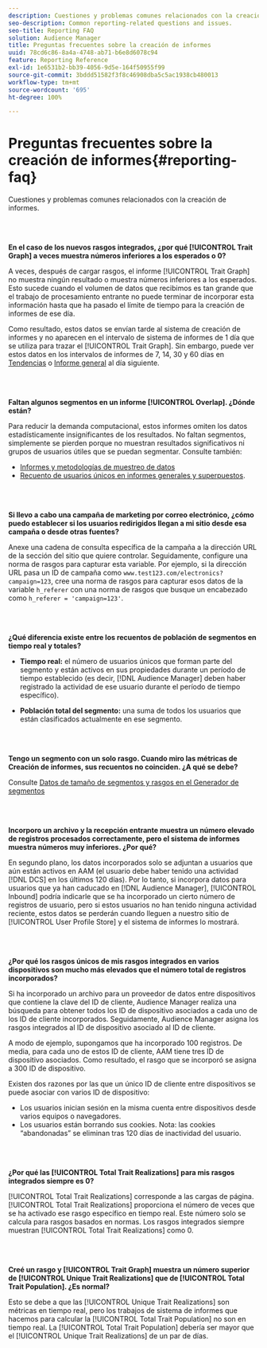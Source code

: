 ```yaml
---
description: Cuestiones y problemas comunes relacionados con la creación de informes.
seo-description: Common reporting-related questions and issues.
seo-title: Reporting FAQ
solution: Audience Manager
title: Preguntas frecuentes sobre la creación de informes
uuid: 78cd6c86-8a4a-4748-ab71-b6e8d6078c94
feature: Reporting Reference
exl-id: 1e6531b2-bb39-4056-9d5e-164f50955f99
source-git-commit: 3bddd51582f3f8c46908dba5c5ac1938cb480013
workflow-type: tm+mt
source-wordcount: '695'
ht-degree: 100%

---
```


# Preguntas frecuentes sobre la creación de informes{#reporting-faq}

Cuestiones y problemas comunes relacionados con la creación de informes.

<br> 

<!-- 

faq_reports.xml

 -->

**En el caso de los nuevos rasgos integrados, ¿por qué [!UICONTROL Trait Graph] a veces muestra números inferiores a los esperados o 0?**

A veces, después de cargar rasgos, el informe [!UICONTROL Trait Graph] no muestra ningún resultado o muestra números inferiores a los esperados. Esto sucede cuando el volumen de datos que recibimos es tan grande que el trabajo de procesamiento entrante no puede terminar de incorporar esta información hasta que ha pasado el límite de tiempo para la creación de informes de ese día.

Como resultado, estos datos se envían tarde al sistema de creación de informes y no aparecen en el intervalo de sistema de informes de 1 día que se utiliza para trazar el [!UICONTROL Trait Graph]. Sin embargo, puede ver estos datos en los intervalos de informes de 7, 14, 30 y 60 días en [Tendencias](../reporting/trend-reports.md#trend-report-overview) o [Informe general](../reporting/general-reports.md#general-reports-overview) al día siguiente.

<br> 

**Faltan algunos segmentos en un informe [!UICONTROL Overlap]. ¿Dónde están?**

Para reducir la demanda computacional, estos informes omiten los datos estadísticamente insignificantes de los resultados. No faltan segmentos, simplemente se pierden porque no muestran resultados significativos ni grupos de usuarios útiles que se puedan segmentar. Consulte también:

* [Informes y metodologías de muestreo de datos](../reporting/report-sampling.md)
* [Recuento de usuarios únicos en informes generales y superpuestos](../reporting/unique-user-counts.md).

<br> 

**Si llevo a cabo una campaña de marketing por correo electrónico, ¿cómo puedo establecer si los usuarios redirigidos llegan a mi sitio desde esa campaña o desde otras fuentes?**

Anexe una cadena de consulta específica de la campaña a la dirección URL de la sección del sitio que quiere controlar. Seguidamente, configure una norma de rasgos para capturar esta variable. Por ejemplo, si la dirección URL pasa un ID de campaña como `www.test123.com/electronics?campaign=123`, cree una norma de rasgos para capturar esos datos de la variable `h_referer` con una norma de rasgos que busque un encabezado como `h_referer = 'campaign=123'`.

<br> 

**¿Qué diferencia existe entre los recuentos de población de segmentos en tiempo real y totales?**

* **Tiempo real:** el número de usuarios únicos que forman parte del segmento y están activos en sus propiedades durante un período de tiempo establecido (es decir, [!DNL Audience Manager] deben haber registrado la actividad de ese usuario durante el período de tiempo específico).

* **Población total del segmento:** una suma de todos los usuarios que están clasificados actualmente en ese segmento.

<!-- 

<p> <b>Why is data available for total fires for traits but not segments?</b> </p> 
<p>Total fires correspond to page loads. Total trait fires provide the number of times that specific trait has fired. This number will always be equal to, or greater than, your unique user count. By contrast, segments are audience profiles that represent groups of users. Segments don't correlate to page loads or views because they're tied to logic that classifies users based on rules, not individual traits. </p>

 -->

<br> 

**Tengo un segmento con un solo rasgo. Cuando miro las métricas de Creación de informes, sus recuentos no coinciden. ¿A qué se debe?**

Consulte [Datos de tamaño de segmentos y rasgos en el Generador de segmentos](../features/segments/segment-builder-data.md)

<br> 

<!-- 

<p> <b>Why would there be a difference between real-time segment population and the unique values?</b> </p> 
<p>Audience Manager uses different methodologies to count traits and segments. </p> 
<p>For traits, the uniques metric represents receipt of data collection. Every time a visitor realizes a particular trait, either in real-time via the DCS, or offline via Inbound, the uniques for that trait goes up by 1. </p> 
<p>For example, a trait uniques of 2,340 over the range of seven days means that 2,340 unique visitors realized that trait over the last seven days. </p> 
<p>Segments are counted differently because their primary purpose is to help you understand your audience better. Every time Audience Manager sees a visitor in real-time who is a member of a given segment, even if that segment isn’t being newly realized or re-realized on a request, the uniques for that segment goes up by 1. </p> 
<p>For example, a segment uniques of 5,000 over the range of seven days means that Audience Manager saw 5,000 unique users in real-time data-collection events over the last seven days who were members of that segment at the time that Audience Manager saw them, regardless of whether that was a new membership or a pre-existing one. </p>

 -->

**Incorporo un archivo y la recepción entrante muestra un número elevado de registros procesados correctamente, pero el sistema de informes muestra números muy inferiores. ¿Por qué?**

En segundo plano, los datos incorporados solo se adjuntan a usuarios que aún están activos en AAM (el usuario debe haber tenido una actividad [!DNL DCS] en los últimos 120 días). Por lo tanto, si incorpora datos para usuarios que ya han caducado en [!DNL Audience Manager], [!UICONTROL Inbound] podría indicarle que se ha incorporado un cierto número de registros de usuario, pero si estos usuarios no han tenido ninguna actividad reciente, estos datos se perderán cuando lleguen a nuestro sitio de [!UICONTROL User Profile Store] y el sistema de informes lo mostrará.

<br> 

**¿Por qué los rasgos únicos de mis rasgos integrados en varios dispositivos son mucho más elevados que el número total de registros incorporados?**

Si ha incorporado un archivo para un proveedor de datos entre dispositivos que contiene la clave del ID de cliente, Audience Manager realiza una búsqueda para obtener todos los ID de dispositivo asociados a cada uno de los ID de cliente incorporados. Seguidamente, Audience Manager asigna los rasgos integrados al ID de dispositivo asociado al ID de cliente.

A modo de ejemplo, supongamos que ha incorporado 100 registros. De media, para cada uno de estos ID de cliente, AAM tiene tres ID de dispositivo asociados. Como resultado, el rasgo que se incorporó se asigna a 300 ID de dispositivo.

Existen dos razones por las que un único ID de cliente entre dispositivos se puede asociar con varios ID de dispositivo:

* Los usuarios inician sesión en la misma cuenta entre dispositivos desde varios equipos o navegadores.
* Los usuarios están borrando sus cookies. Nota: las cookies “abandonadas” se eliminan tras 120 días de inactividad del usuario.

<br> 

**¿Por qué las [!UICONTROL Total Trait Realizations] para mis rasgos integrados siempre es 0?**

[!UICONTROL Total Trait Realizations] corresponde a las cargas de página. [!UICONTROL Total Trait Realizations] proporciona el número de veces que se ha activado ese rasgo específico en tiempo real. Este número solo se calcula para rasgos basados en normas. Los rasgos integrados siempre muestran [!UICONTROL Total Trait Realizations] como 0.

<br> 

**Creé un rasgo y [!UICONTROL Trait Graph] muestra un número superior de [!UICONTROL Unique Trait Realizations] que de [!UICONTROL Total Trait Population]. ¿Es normal?**

Esto se debe a que las [!UICONTROL Unique Trait Realizations] son métricas en tiempo real, pero los trabajos de sistema de informes que hacemos para calcular la [!UICONTROL Total Trait Population] no son en tiempo real. La [!UICONTROL Total Trait Population] debería ser mayor que el [!UICONTROL Unique Trait Realizations] de un par de días.
